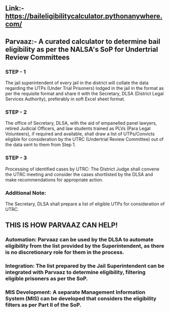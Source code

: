 ## Link:- https://baileligibilitycalculator.pythonanywhere.com/

## Parvaaz:- A curated calculator to determine bail eligibility as per the NALSA's SoP for Undertrial Review Committees

### STEP - 1
The jail superintendent of every jail in the district will collate the data regarding the UTPs (Under Trial Prisoners) lodged in the jail in the format as per the requisite format and share it with the Secretary, DLSA (District Legal Services Authority), preferably in soft Excel sheet format.

### STEP - 2
The office of Secretary, DLSA, with the aid of empanelled panel lawyers, retired Judicial Officers, and law students trained as PLVs (Para Legal Volunteers), if required and available, shall draw a list of UTPs/Convicts eligible for consideration by the UTRC (Undertrial Review Committee) out of the data sent to them from Step 1.

### STEP - 3
Processing of identified cases by UTRC:
The District Judge shall convene the UTRC meeting and consider the cases shortlisted by the DLSA and make recommendations for appropriate action.

### Additional Note:
The Secretary, DLSA shall prepare a list of eligible UTPs for consideration of UTRC.

## THIS IS HOW PARVAAZ CAN HELP!

### Automation: Parvaaz can be used by the DLSA to automate eligibility from the list provided by the Superintendent, as there is no discretionary role for them in the process.

### Integration: The list prepared by the Jail Superintendent can be integrated with Parvaaz to determine eligibility, filtering eligible prisoners as per the SoP.

### MIS Development: A separate Management Information System (MIS) can be developed that considers the eligibility filters as per Part II of the SoP.

